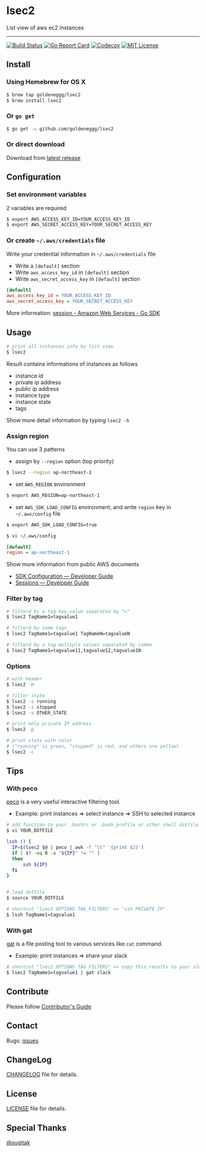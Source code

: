 lsec2
==========

List view of aws ec2 instances

---
[![Build Status](https://travis-ci.org/goldeneggg/lsec2.svg?branch=master)](https://travis-ci.org/goldeneggg/lsec2)
[![Go Report Card](https://goreportcard.com/badge/github.com/goldeneggg/lsec2)](https://goreportcard.com/report/github.com/goldeneggg/lsec2)
[![Codecov](https://codecov.io/github/goldeneggg/lsec2/coverage.svg?branch=master)](https://codecov.io/github/goldeneggg/lsec2?branch=master)
[![MIT License](http://img.shields.io/badge/license-MIT-lightgrey.svg)](https://github.com/goldeneggg/lsec2/blob/master/LICENSE)

## Install

### Using Homebrew for OS X

```sh
$ brew tap goldeneggg/lsec2
$ brew install lsec2
```

### Or `go get`

```sh
$ go get -u github.com/goldeneggg/lsec2
```

### Or direct download

Download from [latest release](https://github.com/goldeneggg/lsec2/releases/latest)

## Configuration

### Set environment variables

2 variables are required

```sh
$ export AWS_ACCESS_KEY_ID=YOUR_ACCESS_KEY_ID
$ export AWS_SECRET_ACCESS_KEY=YOUR_SECRET_ACCESS_KEY
```

### Or create `~/.aws/credentials` file
Write your credential information in `~/.aws/credentials` file

* Write a `[default]` section
* Write `aws_access_key_id` in `[default]` section
* Write `aws_secret_access_key` in `[default]` section

```ini
[default]
aws_access_key_id = YOUR_ACCESS_KEY_ID
aws_secret_access_key = YOUR_SECRET_ACCESS_KEY
```

More information: [session \- Amazon Web Services \- Go SDK](http://docs.aws.amazon.com/sdk-for-go/api/aws/session/)

## Usage

```sh
# print all instances info by list view
$ lsec2
```

Result contains informations of instances as follows

* instance id
* private ip address
* public ip address
* instance type
* instance state
* tags

Show more detail information by typing `lsec2 -h`

### Assign region

You can use 3 patterns

* assign by `--region` option (top priority)

```sh
$ lsec2 --region ap-northeast-1
```

* set `AWS_REGION` environment

```sh
$ export AWS_REGION=ap-northeast-1
```

* set `AWS_SDK_LOAD_CONFIG` environment, and write `region` key in `~/.aws/config` file

```sh
$ export AWS_SDK_LOAD_CONFIG=true

$ vi ~/.aws/config
```
```ini
[default]
region = ap-northeast-1
```

Show more information from public AWS documents

* [SDK Configuration — Developer Guide](https://docs.aws.amazon.com/sdk-for-go/v1/developerguide/configuring-sdk.html)
* [Sessions — Developer Guide](http://docs.aws.amazon.com/sdk-for-go/v1/developerguide/sessions.html)

### Filter by tag

```sh
# filterd by a tag key-value separated by "="
$ lsec2 TagName1=tagvalue1

# filterd by some tags
$ lsec2 TagName1=tagvalue1 TagNameN=tagvalueN

# filterd by a tag multiple values separated by comma
$ lsec2 TagName1=tagvalue11,tagvalue12,tagvalue1N
```

### Options

```sh
# with header
$ lsec2 -H

# filter state
$ lsec2 -s running
$ lsec2 -s stopped
$ lsec2 -s OTHER_STATE

# print only private IP address
$ lsec2 -p

# print state with color
# ("running" is green, "stopped" is red, and others are yellow)
$ lsec2 -c
```

## Tips

### With peco
[peco](https://github.com/peco/peco) is a very useful interactive filtering tool.

* Example: print instances => select instance => SSH to selected instance

```sh
# add function to your .bashrc or .bash_profile or other shell dotfile
$ vi YOUR_DOTFILE

lssh () {
  IP=$(lsec2 $@ | peco | awk -F "\t" '{print $2}')
  if [ $? -eq 0 -a "${IP}" != "" ]
  then
      ssh ${IP}
  fi
}


# load dotfile
$ source YOUR_DOTFILE

# shortcut "lsec2 OPTIONS TAG_FILTERS" => "ssh PRIVATE_IP"
$ lssh TagName1=tagvalue1
```

### With gat
[gat](https://github.com/goldeneggg/gat) is a file posting tool to various services like `cat` command.

* Example: print instances => share your slack

```sh
# shortcut "lsec2 OPTIONS TAG_FILTERS" => copy this results to your slack channel
$ lsec2 TagName1=tagvalue1 | gat slack
```

## Contribute
Please follow [Contributor's Guide](CONTRIBUTING.md)

## Contact

Bugs: [issues](https://github.com/goldeneggg/lsec2/issues)


## ChangeLog
[CHANGELOG](CHANGELOG.md) file for details.


## License

[LICENSE](LICENSE) file for details.

## Special Thanks
[@sugitak](https://github.com/sugitak)
